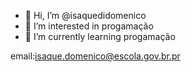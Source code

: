 - 👋 Hi, I’m @isaquedidomenico
- 👀 I’m interested in  progamação 
- 🌱 I’m currently learning progamação

email:isaque.domenico@escola.gov.br.pr

